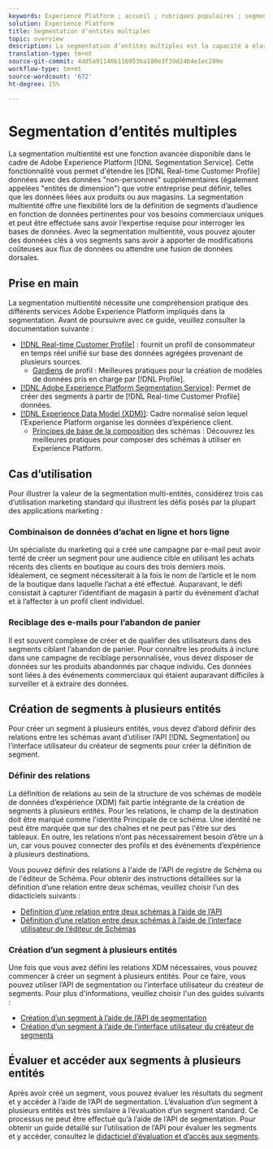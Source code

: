 ```yaml
---
keywords: Experience Platform ; accueil ; rubriques populaires ; segmentation ; segmentation ; service de segments ; segments ; segments ; plusieurs entités ; segmentation multientités ; segments multientités ; segments multientités ;
solution: Experience Platform
title: Segmentation d’entités multiples
topic: overview
description: La segmentation d’entités multiples est la capacité à élargir les données de profil grâce à des données supplémentaires basées sur les produits, les magasins et d’autres classes hors profil. Une fois connectées, les données des classes supplémentaires deviennent disponibles comme si elles étaient des données natives du schéma Profile.
translation-type: tm+mt
source-git-commit: 4dd5a91146b116953ba180e3f39d24b4e1ec289e
workflow-type: tm+mt
source-wordcount: '672'
ht-degree: 15%

---
```



# Segmentation d’entités multiples

La segmentation multientité est une fonction avancée disponible dans le cadre de Adobe Experience Platform [!DNL Segmentation Service]. Cette fonctionnalité vous permet d&#39;étendre les [!DNL Real-time Customer Profile] données avec des données &quot;non-personnes&quot; supplémentaires (également appelées &quot;entités de dimension&quot;) que votre entreprise peut définir, telles que les données liées aux produits ou aux magasins. La segmentation multientité offre une flexibilité lors de la définition de segments d’audience en fonction de données pertinentes pour vos besoins commerciaux uniques et peut être effectuée sans avoir l’expertise requise pour interroger les bases de données. Avec la segmentation multientité, vous pouvez ajouter des données clés à vos segments sans avoir à apporter de modifications coûteuses aux flux de données ou attendre une fusion de données dorsales.

## Prise en main

La segmentation multientité nécessite une compréhension pratique des différents services Adobe Experience Platform impliqués dans la segmentation. Avant de poursuivre avec ce guide, veuillez consulter la documentation suivante :

* [[!DNL Real-time Customer Profile]](../profile/home.md) : fournit un profil de consommateur en temps réel unifié sur base des données agrégées provenant de plusieurs sources.
   * [Gardiens](../profile/guardrails.md) de profil : Meilleures pratiques pour la création de modèles de données pris en charge par  [!DNL Profile].
* [[!DNL Adobe Experience Platform Segmentation Service]](./home.md): Permet de créer des segments à partir de  [!DNL Real-time Customer Profile] données.
* [[!DNL Experience Data Model (XDM)]](../xdm/home.md): Cadre normalisé selon lequel l’Experience Platform organise les données d’expérience client.
   * [Principes de base de la composition](../xdm/schema/composition.md#union) des schémas : Découvrez les meilleures pratiques pour composer des schémas à utiliser en Experience Platform.

## Cas d’utilisation

Pour illustrer la valeur de la segmentation multi-entités, considérez trois cas d’utilisation marketing standard qui illustrent les défis posés par la plupart des applications marketing :

### Combinaison de données d’achat en ligne et hors ligne

Un spécialiste du marketing qui a créé une campagne par e-mail peut avoir tenté de créer un segment pour une audience cible en utilisant les achats récents des clients en boutique au cours des trois derniers mois. Idéalement, ce segment nécessiterait à la fois le nom de l’article et le nom de la boutique dans laquelle l’achat a été effectué. Auparavant, le défi consistait à capturer l’identifiant de magasin à partir du événement d’achat et à l’affecter à un profil client individuel.

### Reciblage des e-mails pour l’abandon de panier

Il est souvent complexe de créer et de qualifier des utilisateurs dans des segments ciblant l’abandon de panier. Pour connaître les produits à inclure dans une campagne de reciblage personnalisée, vous devez disposer de données sur les produits abandonnés par chaque individu. Ces données sont liées à des événements commerciaux qui étaient auparavant difficiles à surveiller et à extraire des données.

## Création de segments à plusieurs entités

Pour créer un segment à plusieurs entités, vous devez d’abord définir des relations entre les schémas avant d’utiliser l’API [!DNL Segmentation] ou l’interface utilisateur du créateur de segments pour créer la définition de segment.

### Définir des relations

La définition de relations au sein de la structure de vos schémas de modèle de données d’expérience (XDM) fait partie intégrante de la création de segments à plusieurs entités. Pour les relations, le champ de la destination doit être marqué comme l&#39;identité Principale de ce schéma. Une identité ne peut être marquée que sur des chaînes et ne peut pas l&#39;être sur des tableaux. En outre, les relations n’ont pas nécessairement besoin d’être un à un, car vous pouvez connecter des profils et des événements d’expérience à plusieurs destinations.

Vous pouvez définir des relations à l&#39;aide de l&#39;API de registre de Schéma ou de l&#39;éditeur de Schéma. Pour obtenir des instructions détaillées sur la définition d’une relation entre deux schémas, veuillez choisir l’un des didacticiels suivants :

* [Définition d’une relation entre deux schémas à l’aide de l’API](../xdm/tutorials/relationship-api.md)
* [Définition d’une relation entre deux schémas à l’aide de l’interface utilisateur de l’éditeur de Schémas](../xdm/tutorials/relationship-ui.md)

### Création d’un segment à plusieurs entités

Une fois que vous avez défini les relations XDM nécessaires, vous pouvez commencer à créer un segment à plusieurs entités. Pour ce faire, vous pouvez utiliser l’API de segmentation ou l’interface utilisateur du créateur de segments. Pour plus d&#39;informations, veuillez choisir l&#39;un des guides suivants :

* [Création d’un segment à l’aide de l’API de segmentation](./tutorials/create-a-segment.md)
* [Création d’un segment à l’aide de l’interface utilisateur du créateur de segments](./ui/overview.md)

## Évaluer et accéder aux segments à plusieurs entités

Après avoir créé un segment, vous pouvez évaluer les résultats du segment et y accéder à l’aide de l’API de segmentation. L’évaluation d’un segment à plusieurs entités est très similaire à l’évaluation d’un segment standard. Ce processus ne peut être effectué qu’à l’aide de l’API de segmentation. Pour obtenir un guide détaillé sur l’utilisation de l’API pour évaluer les segments et y accéder, consultez le [didacticiel d’évaluation et d’accès aux segments](./tutorials/evaluate-a-segment.md).
